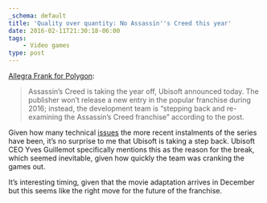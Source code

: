 ```yaml
---
_schema: default
title: 'Quality over quantity: No Assassin''s Creed this year'
date: 2016-02-11T21:30:18-06:00
tags:
    - Video games
type: post
---
```

[Allegra Frank for Polygon](http://www.polygon.com/2016/2/11/10966664/assassins-creed-no-new-game-2016):

> Assassin’s Creed is taking the year off, Ubisoft announced today. The publisher won’t release a new entry in the popular franchise during 2016; instead, the development team is “stepping back and re-examining the Assassin’s Creed franchise” according to the post.

Given how many technical [issues](http://www.bbc.com/news/technology-30226586) the more recent instalments of the series have been, it’s no surprise to me that Ubisoft is taking a step back. Ubisoft CEO Yves Guillemot specifically mentions this as the reason for the break, which seemed inevitable, given how quickly the team was cranking the games out.

It’s interesting timing, given that the movie adaptation arrives in December but this seems like the right move for the future of the franchise.
